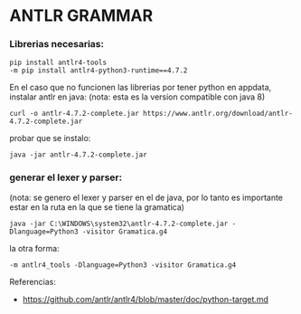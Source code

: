 # ANTLR GRAMMAR

### Librerias necesarias:

```http
pip install antlr4-tools
-m pip install antlr4-python3-runtime==4.7.2
```

En el caso que no funcionen las librerias por tener python en appdata, instalar antlr en java: 
(nota: esta es la version compatible con java 8)
```http
curl -o antlr-4.7.2-complete.jar https://www.antlr.org/download/antlr-4.7.2-complete.jar
```
probar que se instalo:
```http
java -jar antlr-4.7.2-complete.jar
```



### generar el lexer y parser:

(nota: se genero el lexer y parser en el de java, por lo tanto es importante estar en la ruta en la que se tiene la gramatica)
```http
java -jar C:\WINDOWS\system32\antlr-4.7.2-complete.jar -Dlanguage=Python3 -visitor Gramatica.g4

```

la otra forma: 
```http
-m antlr4_tools -Dlanguage=Python3 -visitor Gramatica.g4

```

Referencias: 
- https://github.com/antlr/antlr4/blob/master/doc/python-target.md

